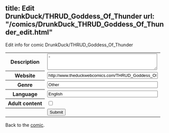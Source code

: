 title: Edit DrunkDuck/THRUD_Goddess_Of_Thunder
url: "/comics/DrunkDuck_THRUD_Goddess_Of_Thunder_edit.html"
---
Edit info for comic DrunkDuck/THRUD_Goddess_Of_Thunder

<form name="comic" action="http://gaepostmail.appspot.com/comic/" method="post">
<table class="comicinfo">
<tr>
<th>Description</th><td><textarea name="description" cols="40" rows="3">-</textarea></td>
</tr>
<tr>
<th>Website</th><td><input type="text" name="url" value="http://www.theduckwebcomics.com/THRUD_Goddess_Of_Thunder/" size="40"/></td>
</tr>
<tr>
<th>Genre</th><td><input type="text" name="genre" value="Other" size="40"/></td>
</tr>
<tr>
<th>Language</th><td><input type="text" name="language" value="English" size="40"/></td>
</tr>
<tr>
<th>Adult content</th><td><input type="checkbox" name="adult" value="adult" /></td>
</tr>
<tr>
<th></th><td>
<input type="hidden" name="comic" value="DrunkDuck_THRUD_Goddess_Of_Thunder" />
<input type="submit" name="submit" value="Submit" />
</td>
</tr>
</table>
</form>

Back to the [comic](DrunkDuck_THRUD_Goddess_Of_Thunder.html).
